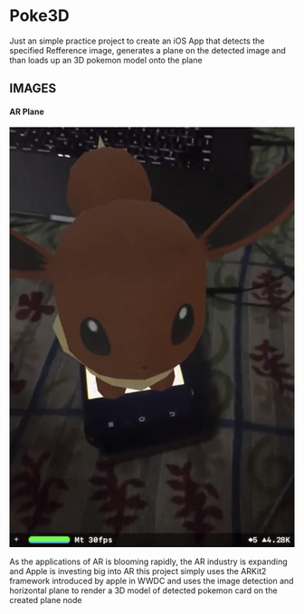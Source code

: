 # Poke3D
Just an simple practice project to create an iOS App that detects the specified Refference image, generates a plane on the detected image and than loads up an 3D pokemon model onto the plane 

## IMAGES 

#### AR Plane 
![AR Plane](https://github.com/aashay15/Poke3D/blob/master/Project%20Images/IMG_1808.jpg)


As the applications of AR is blooming rapidly, the AR industry is expanding and Apple is investing big into AR
this project simply uses the ARKit2 framework introduced by apple in WWDC and uses the image detection and horizontal plane 
to render a 3D model of detected pokemon card on the created plane node 

